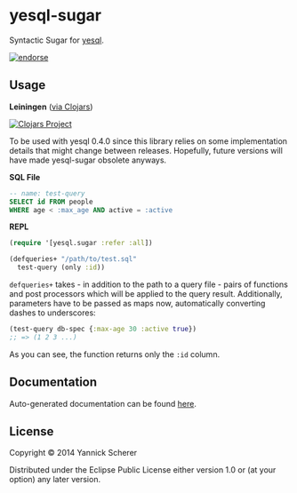 # yesql-sugar

Syntactic Sugar for [yesql](https://github.com/krisajenkins/yesql).

[![endorse](https://api.coderwall.com/xsc/endorsecount.png)](https://coderwall.com/xsc)

## Usage

__Leiningen__ ([via Clojars](https://clojars.org/yesql-sugar))

[![Clojars Project](http://clojars.org/yesql-sugar/latest-version.svg)](http://clojars.org/yesql-sugar)

To be used with yesql 0.4.0 since this library relies on some implementation details that
might change between releases. Hopefully, future versions will have made yesql-sugar obsolete
anyways.

__SQL File__

```sql
-- name: test-query
SELECT id FROM people
WHERE age < :max_age AND active = :active
```

__REPL__

```clojure
(require '[yesql.sugar :refer :all])

(defqueries+ "/path/to/test.sql"
  test-query (only :id))
```

`defqueries+` takes - in addition to the path to a query file - pairs of functions and
post processors which will be applied to the query result. Additionally, parameters
have to be passed as maps now, automatically converting dashes to underscores:

```clojure
(test-query db-spec {:max-age 30 :active true})
;; => (1 2 3 ...)
```

As you can see, the function returns only the `:id` column.

## Documentation

Auto-generated documentation can be found [here](http://xsc.github.io/yesql-sugar/yesql.sugar.html).

## License

Copyright &copy; 2014 Yannick Scherer

Distributed under the Eclipse Public License either version 1.0 or (at
your option) any later version.
